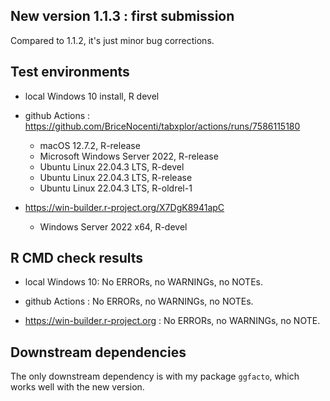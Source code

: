 ## New version 1.1.3 : first submission

Compared to 1.1.2, it's just minor bug corrections.


## Test environments
* local Windows 10 install, R devel
  
* github Actions : https://github.com/BriceNocenti/tabxplor/actions/runs/7586115180 
   - macOS 12.7.2, R-release
   - Microsoft Windows Server 2022, R-release
   - Ubuntu Linux 22.04.3 LTS, R-devel
   - Ubuntu Linux 22.04.3 LTS, R-release
   - Ubuntu Linux 22.04.3 LTS, R-oldrel-1

* https://win-builder.r-project.org/X7DgK8941apC
   - Windows Server 2022 x64, R-devel


## R CMD check results
* local Windows 10:
    No ERRORs, no WARNINGs, no NOTEs. 

* github Actions : 
    No ERRORs, no WARNINGs, no NOTEs. 


* https://win-builder.r-project.org : 
    No ERRORs, no WARNINGs, no NOTE.


## Downstream dependencies
The only downstream dependency is with my package `ggfacto`, which works well with the 
new version.
